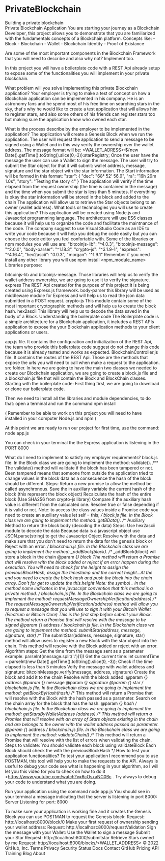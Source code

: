 # PrivateBlockchain
Building a private blockchain  
Private Blockchain Application
You are starting your journey as a Blockchain Developer, this project allows you to demonstrate that you are familiarized with the fundamentals concepts of a Blockchain platform. Concepts like: - Block - Blockchain - Wallet - Blockchain Identity - Proof of Existance

Are some of the most important components in the Blockchain Framework that you will need to describe and also why not? Implement too.

In this project you will have a boilerplate code with a REST Api already setup to expose some of the functionalities you will implement in your private blockchain.

What problem will you solve implementing this private Blockchain application?
Your employer is trying to make a test of concept on how a Blockchain application can be implemented in his company. He is an astronomy fans and he spend most of his free time on searching stars in the sky, that's why he would like to create a test application that will allows him to register stars, and also some others of his friends can register stars too but making sure the application know who owned each star.

What is the process describe by the employer to be implemented in the application?
The application will create a Genesis Block when we run the application.
The user will request the application to send a message to be signed using a Wallet and in this way verify the ownership over the wallet address. The message format will be: <WALLET_ADRESS>:${new Date().getTime().toString().slice(0,-3)}:starRegistry;
Once the user have the message the user can use a Wallet to sign the message.
The user will try to submit the Star object for that it will submit: wallet address, message, signature and the star object with the star information. The Start information will be formed in this format:
    "star": {
        "dec": "68° 52' 56.9",
        "ra": "16h 29m 1.0s",
        "story": "Testing the story 4"
	}
The application will verify if the time elapsed from the request ownership (the time is contained in the message) and the time when you submit the star is less than 5 minutes.
If everything is okay the star information will be stored in the block and added to the chain
The application will allow us to retrieve the Star objects belong to an owner (wallet address).
What tools or technologies you will use to create this application?
This application will be created using Node.js and Javascript programming language. The architecture will use ES6 classes because it will help us to organize the code and facilitate the maintnance of the code.
The company suggest to use Visual Studio Code as an IDE to write your code because it will help you debug the code easily but you can choose the code editor you feel confortable with.
Some of the libraries or npm modules you will use are:
"bitcoinjs-lib": "^4.0.3",
"bitcoinjs-message": "^2.0.0",
"body-parser": "^1.18.3",
"crypto-js": "^3.1.9-1",
"express": "^4.16.4",
"hex2ascii": "0.0.3",
"morgan": "^1.9.1" Remember if you need install any other library you will use npm install <npm_module_name>
Libraries purpose:

bitcoinjs-lib and bitcoinjs-message. Those libraries will help us to verify the wallet address ownership, we are going to use it to verify the signature.
express The REST Api created for the purpose of this project it is being created using Express.js framework.
body-parser this library will be used as middleware module for Express and will help us to read the json data submitted in a POST request.
crypto-js This module contain some of the most important cryotographic methods and will help us to create the block hash.
hex2ascii This library will help us to decode the data saved in the body of a Block.
Understanding the boilerplate code
The Boilerplate code is a simple architecture for a Blockchain application, it includes a REST APIs application to expose the your Blockchain application methods to your client applications or users.

app.js file. It contains the configuration and initialization of the REST Api, the team who provide this boilerplate code suggest do not change this code because it is already tested and works as expected.
BlockchainController.js file. It contains the routes of the REST Api. Those are the methods that expose the urls you will need to call when make a request to the application.
src folder. In here we are going to have the main two classes we needed to create our Blockchain application, we are going to create a block.js file and a blockchain.js file that will contain the Block and BlockChain classes.
Starting with the boilerplate code:
First thing first, we are going to download or clone our boilerplate code.

Then we need to install all the libraries and module dependencies, to do that: open a terminal and run the command npm install

( Remember to be able to work on this project you will need to have installed in your computer Node.js and npm )

At this point we are ready to run our project for first time, use the command: node app.js

You can check in your terminal the the Express application is listening in the PORT 8000

What do I need to implement to satisfy my employer requirements?
block.js file. In the Block class we are going to implement the method: validate(). /**
The validate() method will validate if the block has been tampered or not.
Been tampered means that someone from outside the application tried to change
values in the block data as a consecuence the hash of the block should be different.
Steps:
Return a new promise to allow the method be called asynchronous.
Save the in auxiliary variable the current hash of the block (this represent the block object)
Recalculate the hash of the entire block (Use SHA256 from crypto-js library)
Compare if the auxiliary hash value is different from the calculated one.
Resolve true or false depending if it is valid or not.
Note: to access the class values inside a Promise code you need to create an auxiliary value let self = this; */
block.js file. In the Block class we are going to implement the method: getBData(). /**
Auxiliary Method to return the block body (decoding the data)
Steps:
Use hex2ascii module to decode the data
Because data is a javascript object use JSON.parse(string) to get the Javascript Object
Resolve with the data and make sure that you don't need to return the data for the genesis block
or Reject with an error.
*/
blockchain.js file. In the Blockchain class we are going to implement the method: _addBlock(block). /**
_addBlock(block) will store a block in the chain
@param {*} block
The method will return a Promise that will resolve with the block added
or reject if an error happen during the execution.
You will need to check for the height to assign the previousBlockHash,
assign the timestamp and the correct height...At the end you need to
create the block hash and push the block into the chain array. Don't for get
to update the this.height
Note: the symbol _ in the method name indicates in the javascript convention
that this method is a private method. */
blockchain.js file. In the Blockchain class we are going to implement the method: requestMessageOwnershipVerification(address) /**
The requestMessageOwnershipVerification(address) method
will allow you to request a message that you will use to
sign it with your Bitcoin Wallet (Electrum or Bitcoin Core)
This is the first step before submit your Block.
The method return a Promise that will resolve with the message to be signed
@param {*} address */
blockchain.js file. In the Blockchain class we are going to implement the method: submitStar(address, message, signature, star) /**
The submitStar(address, message, signature, star) method
will allow users to register a new Block with the star object
into the chain. This method will resolve with the Block added or
reject with an error.
Algorithm steps:
Get the time from the message sent as a parameter example: parseInt(message.split(':')[1])
Get the current time: let currentTime = parseInt(new Date().getTime().toString().slice(0, -3));
Check if the time elapsed is less than 5 minutes
Veify the message with wallet address and signature: bitcoinMessage.verify(message, address, signature)
Create the block and add it to the chain
Resolve with the block added.
@param {*} address
@param {*} message
@param {*} signature
@param {*} star */
blockchain.js file. In the Blockchain class we are going to implement the method: getBlockByHash(hash) /**
This method will return a Promise that will resolve with the Block
with the hash passed as a parameter.
Search on the chain array for the block that has the hash.
@param {*} hash */
blockchain.js file. In the Blockchain class we are going to implement the method: getStarsByWalletAddress (address) /**
This method will return a Promise that will resolve with an array of Stars objects existing in the chain
and are belongs to the owner with the wallet address passed as parameter.
@param {*} address */
blockchain.js file. In the Blockchain class we are going to implement the method: validateChain() /**
This method will return a Promise that will resolve with the list of errors when validating the chain.
Steps to validate:
You should validate each block using validateBlock
Each Block should check the with the previousBlockHash */
How to test your application functionalities?
To test your application I recommend you to use POSTMAN, this tool will help you to make the requests to the API. Always is useful to debug your code see what is happening in your algorithm, so I will let you this video for you to check on how to do it >https://www.youtube.com/watch?v=6cOsxaNC06c . Try always to debug your code to understand what you are doing.

Run your application using the command node app.js You should see in your terminal a message indicating that the server is listening in port 8000:
Server Listening for port: 8000

To make sure your application is working fine and it creates the Genesis Block you can use POSTMAN to request the Genesis block: Request: http://localhost:8000/block/0 
Make your first request of ownership sending your wallet address: Request: http://localhost:8000/requestValidation 
Sign the message with your Wallet: Use the Wallet to sign a message
Submit your Star Request: http://localhost:8000/submitstar
Retrieve Stars owned by me Request: http://localhost:8000/blocks/<WALLET_ADDRESS>
© 2022 GitHub, Inc.
Terms
Privacy
Security
Status
Docs
Contact GitHub
Pricing
API
Training
Blog
About
